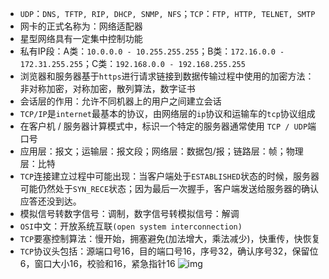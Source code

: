 * `UDP`：`DNS, TFTP, RIP, DHCP, SNMP, NFS`；`TCP`：`FTP, HTTP, TELNET, SMTP`
* 网卡的正式名称为：网络适配器
* 星型网络具有一定集中控制功能
* 私有IP段：A类：`10.0.0.0 - 10.255.255.255`；B类：`172.16.0.0 - 172.31.255.255`；C类：`192.168.0.0 - 192.168.255.255`
* 浏览器和服务器基于`https`进行请求链接到数据传输过程中使用的加密方法：非对称加密，对称加密，散列算法，数字证书
* 会话层的作用：允许不同机器上的用户之间建立会话
* `TCP/IP`是`internet`最基本的协议，由网络层的`ip`协议和运输车的`tcp`协议组成
* 在客户机 / 服务器计算模式中，标识一个特定的服务器通常使用 `TCP / UDP`端口号
* 应用层：报文；运输层：报文段；网络层：数据包/报；链路层：帧；物理层：比特
* `TCP`连接建立过程中可能出现：当客户端处于`ESTABLISHED`状态的时候，服务器可能仍然处于`SYN_RECE`状态；因为最后一次握手，客户端发送给服务器的确认应答还没到达。
* 模拟信号转数字信号：调制，数字信号转模拟信号：解调
* `OSI`中文：开放系统互联`(open system interconnection)`
* `TCP`要塞控制算法：慢开始，拥塞避免(加法增大，乘法减少)，快重传，快恢复
* `TCP`协议头包括：源端口号16，目的端口号16，序号32，确认序号32，保留位6，窗口大小16，校验和16，紧急指针16
  ![img](https://uploadfiles.nowcoder.com/images/20170823/4758923_1503456755478_3C205D8619E0F2C546B37A43F6F2E41B)
